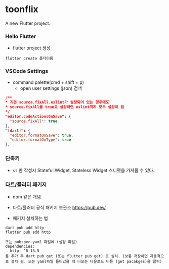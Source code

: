 # toonflix

A new Flutter project.

### Hello Flutter

- flutter project 생성

```
flutter create 폴더이름
```

### VSCode Settings

- command palette(cmd + shift + p)
  - open user settings (json) 검색

```json
/**
* 기존 source.fixAll.eslint가 설정되어 있는 경우에도
* source.fixAll을 true로 설정하면 eslint까지 모두 설정이 됨
*/
"editor.codeActionsOnSave": {
  "source.fixAll": true
},
"[dart]": {
  "editor.formatOnSave": true,
  "editor.formatOnType": true
},
```

### 단축키

- `st` 만 작성시 Stateful Widget, Stateless Widget 스니펫을 가져올 수 있다.

### 다트/플러터 패키지

- npm 같은 개념
- 다트/플러터 공식 패키지 보관소 https://pub.dev/

- 패키지 설치하는 법

```
dart pub add http
flutter pub add http

또는 pubspec.yaml 파일에 (설정 파일)
dependencies:
  http: ^0.13.5
를 추가 후 dart pub get (또는 flutter pub get) 로 설치. (보통 저장하면 자동적으로 설치 됨. 또는 yaml파일 들어갔을 때 나오는 다운로드 버튼 (get pacakges)을 클릭)
```
